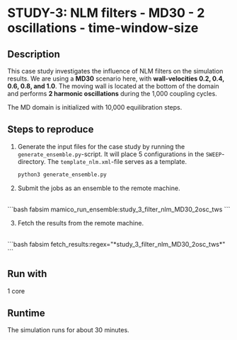 # STUDY-3: NLM filters - MD30 - 2 oscillations - time-window-size


## Description

This case study investigates the influence of NLM filters on the simulation results.
We are using a **MD30** scenario here, with **wall-velocities 0.2, 0.4, 0.6, 0.8, and 1.0**.
The moving wall is located at the bottom of the domain and performs **2 harmonic oscillations** during the 1,000 coupling cycles.

The MD domain is initialized with 10,000 equilibration steps.


## Steps to reproduce

1. Generate the input files for the case study by running the `generate_ensemble.py`-script.
It will place 5 configurations in the `SWEEP`-directory.
The `template_nlm.xml`-file serves as a template.

    ```bash
    python3 generate_ensemble.py
    ```

2. Submit the jobs as an ensemble to the remote machine.
<br>
    ```bash
    fabsim <remote-machine> mamico_run_ensemble:study_3_filter_nlm_MD30_2osc_tws
    ```

3. Fetch the results from the remote machine.
<br>
    ```bash
    fabsim <remote-machine> fetch_results:regex="*study_3_filter_nlm_MD30_2osc_tws*"
    ```


## Run with

1 core


## Runtime

The simulation runs for about 30 minutes.